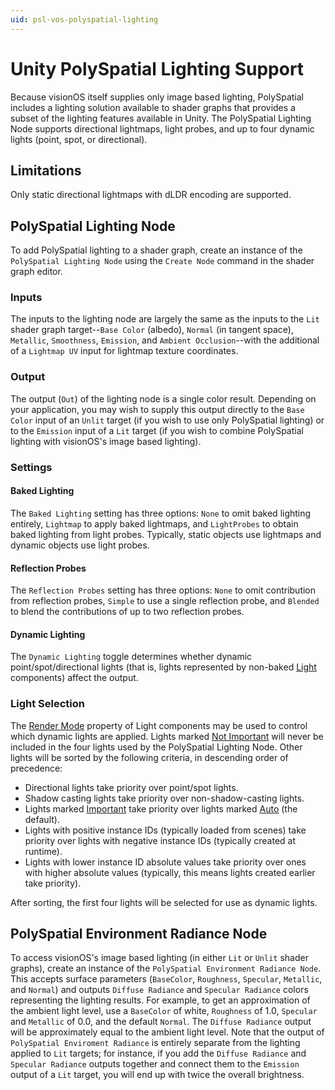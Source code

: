 ```yaml
---
uid: psl-vos-polyspatial-lighting
---
```


# Unity PolySpatial Lighting Support
Because visionOS itself supplies only image based lighting, PolySpatial includes a lighting solution available to shader graphs that provides a subset of the lighting features available in Unity.  The PolySpatial Lighting Node supports directional lightmaps, light probes, and up to four dynamic lights (point, spot, or directional).

## Limitations
Only static directional lightmaps with dLDR encoding are supported.

## PolySpatial Lighting Node
To add PolySpatial lighting to a shader graph, create an instance of the `PolySpatial Lighting Node` using the `Create Node` command in the shader graph editor.

### Inputs
The inputs to the lighting node are largely the same as the inputs to the `Lit` shader graph target--`Base Color` (albedo), `Normal` (in tangent space), `Metallic`, `Smoothness`, `Emission`, and `Ambient Occlusion`--with the additional of a `Lightmap UV` input for lightmap texture coordinates.

### Output
The output (`Out`) of the lighting node is a single color result.  Depending on your application, you may wish to supply this output directly to the `Base Color` input of an `Unlit` target (if you wish to use only PolySpatial lighting) or to the `Emission` input of a `Lit` target (if you wish to combine PolySpatial lighting with visionOS's image based lighting).

### Settings

#### Baked Lighting
The `Baked Lighting` setting has three options: `None` to omit baked lighting entirely, `Lightmap` to apply baked lightmaps, and `LightProbes` to obtain baked lighting from light probes.  Typically, static objects use lightmaps and dynamic objects use light probes.

#### Reflection Probes
The `Reflection Probes` setting has three options: `None` to omit contribution from reflection probes, `Simple` to use a single reflection probe, and `Blended` to blend the contributions of up to two reflection probes.

#### Dynamic Lighting
The `Dynamic Lighting` toggle determines whether dynamic point/spot/directional lights (that is, lights represented by non-baked [Light](https://docs.unity3d.com/ScriptReference/Light.html) components) affect the output.

### Light Selection
The [Render Mode](https://docs.unity3d.com/ScriptReference/Light-renderMode.html) property of Light components may be used to control which dynamic lights are applied.  Lights marked [Not Important](https://docs.unity3d.com/ScriptReference/LightRenderMode.ForceVertex.html) will never be included in the four lights used by the PolySpatial Lighting Node.  Other lights will be sorted by the following criteria, in descending order of precedence:

* Directional lights take priority over point/spot lights.
* Shadow casting lights take priority over non-shadow-casting lights.
* Lights marked [Important](https://docs.unity3d.com/ScriptReference/LightRenderMode.ForcePixel.html) take priority over lights marked [Auto](https://docs.unity3d.com/ScriptReference/LightRenderMode.Auto.html) (the default).
* Lights with positive instance IDs (typically loaded from scenes) take priority over lights with negative instance IDs (typically created at runtime).
* Lights with lower instance ID absolute values take priority over ones with higher absolute values (typically, this means lights created earlier take priority).

After sorting, the first four lights will be selected for use as dynamic lights.

## PolySpatial Environment Radiance Node
To access visionOS's image based lighting (in either `Lit` or `Unlit` shader graphs), create an instance of the `PolySpatial Environment Radiance Node`.  This accepts surface parameters (`BaseColor`, `Roughness`, `Specular`, `Metallic`, and `Normal`) and outputs `Diffuse Radiance` and `Specular Radiance` colors representing the lighting results.  For example, to get an approximation of the ambient light level, use a `BaseColor` of white, `Roughness` of 1.0, `Specular` and `Metallic` of 0.0, and the default `Normal`.  The `Diffuse Radiance` output will be approximately equal to the ambient light level.  Note that the output of `PolySpatial Enviroment Radiance` is entirely separate from the lighting applied to `Lit` targets; for instance, if you add the `Diffuse Radiance` and `Specular Radiance` outputs together and connect them to the `Emission` output of a `Lit` target, you will end up with twice the overall brightness.